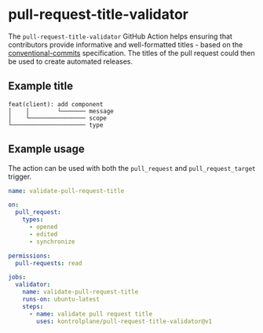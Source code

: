 # pull-request-title-validator

The `pull-request-title-validator` GitHub Action helps ensuring that contributors provide informative and well-formatted titles - based on the [conventional-commits] specification. The titles of the pull request could then be used to create automated releases.

[conventional-commits]: https://www.conventionalcommits.org/en/v1.0.0/ 

## Example title

```
feat(client): add component
│    │        └─────── message
│    └──────────────── scope
└───────────────────── type
```

## Example usage

The action can be used with both the `pull_request` and `pull_request_target` trigger.

```yaml
name: validate-pull-request-title

on:
  pull_request:
    types:
      - opened
      - edited
      - synchronize

permissions:
  pull-requests: read

jobs:
  validator:
    name: validate-pull-request-title
    runs-on: ubuntu-latest
    steps:
      - name: validate pull request title
        uses: kontrolplane/pull-request-title-validator@v1
```
